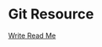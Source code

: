 # Git Resource

[Write Read Me](https://github.com/adam-p/markdown-here/wiki/Markdown-Cheatsheet#links)
